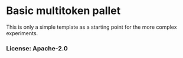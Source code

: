 # Basic multitoken pallet

This is only a simple template as a starting point for the more complex experiments.

### License: Apache-2.0